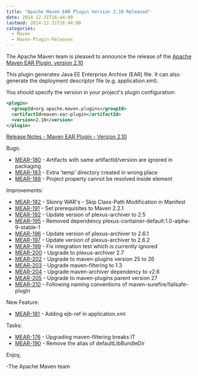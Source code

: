```yaml
---
title: "Apache Maven EAR Plugin Version 2.10 Released"
date: 2014-12-31T16:44:00
lastmod: 2014-12-31T16:44:00
categories:
  - Maven
  - Maven-Plugin-Releases
---
```

The Apache Maven team is pleased to announce the release of the 
[Apache Maven EAR Plugin, version 2.10](http://maven.apache.org/plugins/maven-ear-plugin/)

This plugin generates Java EE Enterprise Archive (EAR) file. It can also
generate the deployment descriptor file (e.g. application.xml).

You should specify the version in your project's plugin configuration:

```xml
<plugin>
  <groupId>org.apache.maven.plugins</groupId>
  <artifactId>maven-ear-plugin</artifactId>
  <version>2.10</version>
</plugin>
```
<!-- more -->

[Release Notes - Maven EAR Plugin - Version 2.10](http://jira.codehaus.org/secure/ReleaseNote.jspa?projectId=11132&version=20436)

Bugs:

 * [MEAR-180](https://issues.apache.org/jira/browse/MEAR-180) - Artifacts with same artifactId/version are ignored in packaging
 * [MEAR-183](https://issues.apache.org/jira/browse/MEAR-183) - Extra 'temp' directory created in wrong place
 * [MEAR-188](https://issues.apache.org/jira/browse/MEAR-188) - Project property cannot be resolved inside <env-entry> element

Improvements:

 * [MEAR-182](https://issues.apache.org/jira/browse/MEAR-182) - Skinny WAR's - Skip Class-Path Modification in Manifest
 * [MEAR-191](https://issues.apache.org/jira/browse/MEAR-191) - Set prerequisites to Maven 2.2.1
 * [MEAR-192](https://issues.apache.org/jira/browse/MEAR-192) - Update version of plexus-archiver to 2.5
 * [MEAR-195](https://issues.apache.org/jira/browse/MEAR-195) - Removed dependency plexus-container-default:1.0-alpha-9-stable-1
 * [MEAR-196](https://issues.apache.org/jira/browse/MEAR-196) - Update version of plexus-archiver to 2.6.1
 * [MEAR-197](https://issues.apache.org/jira/browse/MEAR-197) - Update version of plexus-archiver to 2.6.2
 * [MEAR-199](https://issues.apache.org/jira/browse/MEAR-199) - Fix integration test which is currently ignored
 * [MEAR-200](https://issues.apache.org/jira/browse/MEAR-200) - Upgrade to plexus-archiver 2.7
 * [MEAR-202](https://issues.apache.org/jira/browse/MEAR-202) - Upgrade to maven-plugins version 25 to 26
 * [MEAR-203](https://issues.apache.org/jira/browse/MEAR-203) - Upgrade maven-filtering to 1.3
 * [MEAR-204](https://issues.apache.org/jira/browse/MEAR-204) - Upgrade maven-archiver dependency to v2.6
 * [MEAR-205](https://issues.apache.org/jira/browse/MEAR-205) - Upgrade to maven-plugins parent version 27
 * [MEAR-210](https://issues.apache.org/jira/browse/MEAR-210) - Following naming conventions of maven-surefire/failsafe-plugin

New Feature:

 * [MEAR-181](https://issues.apache.org/jira/browse/MEAR-181) - Adding ejb-ref in application.xml

Tasks:

 * [MEAR-176](https://issues.apache.org/jira/browse/MEAR-176) - Upgrading maven-filtering breaks IT
 * [MEAR-190](https://issues.apache.org/jira/browse/MEAR-190) - Remove the alias of defaultLibBundleDir

Enjoy,

-The Apache Maven team
